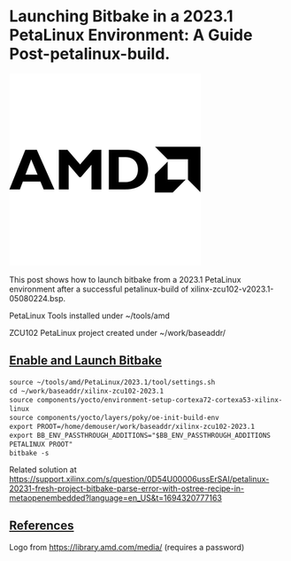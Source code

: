 # Launching Bitbake in a 2023.1 PetaLinux Environment: A Guide Post-petalinux-build.

![amd_logo](amd_logo.png)

This post shows how to launch bitbake from a 2023.1 PetaLinux environment after a successful petalinux-build of xilinx-zcu102-v2023.1-05080224.bsp.

PetaLinux Tools installed under ~/tools/amd

ZCU102 PetaLinux project created under ~/work/baseaddr/

## <u><span>Enable and Launch Bitbake</span></u>

```
source ~/tools/amd/PetaLinux/2023.1/tool/settings.sh
cd ~/work/baseaddr/xilinx-zcu102-2023.1
source components/yocto/environment-setup-cortexa72-cortexa53-xilinx-linux
source components/yocto/layers/poky/oe-init-build-env
export PROOT=/home/demouser/work/baseaddr/xilinx-zcu102-2023.1
export BB_ENV_PASSTHROUGH_ADDITIONS="$BB_ENV_PASSTHROUGH_ADDITIONS PETALINUX PROOT"
bitbake -s
```

Related solution at https://support.xilinx.com/s/question/0D54U00006ussErSAI/petalinux-20231-fresh-project-bitbake-parse-error-with-ostree-recipe-in-metaopenembedded?language=en_US&t=1694320777163 

## <u><span>References</span></u>

Logo from https://library.amd.com/media/ (requires a password)